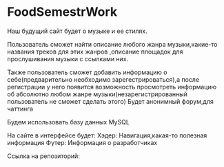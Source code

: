 # FoodSemestrWork
Наш будущий сайт будет о музыке и ее стилях.

Пользователь сможет найти описание любого жанра музыки,какие-то
названия треков для этих жанров ,описание площадок для 
прослушивания музыки  с ссылками них.

Также пользователь сможет добавить информацию о себе(предварительно необходимо
зарегестрироваться),а после
регистрации у него появится возможность просмотреть информацию об абсолютно любом жанре
музыки(незарегистрированный пользователь не сможет сделать этого)
Будет анонимный форум,для чаттинга

Будем использовать базу данных MySQL

На сайте в интерфейсе будет:
Хэдер: Навигация,какая-то полезная информация
Футер: Информация о разработчиках

Ссылка на репозиторий: 
